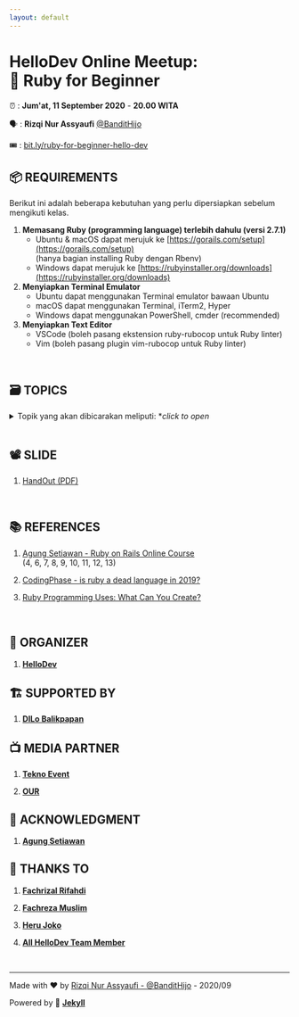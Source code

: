 ```yaml
---
layout: default
---
```


# HelloDev Online Meetup: <br>💎 Ruby for Beginner

⏰ : **Jum'at, 11 September 2020** - **20.00 WITA**

🗣 : **Rizqi Nur Assyaufi** [@BanditHijo](https://bandithijo.github.io)

🎟️ : [bit.ly/ruby-for-beginner-hello-dev](http://bit.ly/ruby-for-beginner-hello-dev)

## 📦 REQUIREMENTS

Berikut ini adalah beberapa kebutuhan yang perlu dipersiapkan sebelum mengikuti kelas.

01. **Memasang Ruby (programming language) terlebih dahulu (versi 2.7.1)**
    - Ubuntu & macOS dapat merujuk ke [https://gorails.com/setup](https://gorails.com/setup)<br>
      (hanya bagian installing Ruby dengan Rbenv)
    - Windows dapat merujuk ke [https://rubyinstaller.org/downloads](https://rubyinstaller.org/downloads)
02. **Menyiapkan Terminal Emulator**
    - Ubuntu dapat menggunakan Terminal emulator bawaan Ubuntu
    - macOS dapat menggunakan Terminal, iTerm2, Hyper
    - Windows dapat menggunakan PowerShell, cmder (recommended)
03. **Menyiapkan Text Editor**
    - VSCode (boleh pasang ekstension ruby-rubocop untuk Ruby linter)
    - Vim (boleh pasang plugin vim-rubocop untuk Ruby linter)

<br>

## 🗃️ TOPICS

<details markdown="1">
  <summary style="cursor:pointer;">Topik yang akan dibicarakan meliputi: *<i>click to open</i></summary>

01. **Introduction to Ruby Lang**
    - [ ] Sedikit tentang Ruby?
    - [ ] Is Ruby dead programming language?
    - [ ] Kenapa memilih Ruby?
    - [ ] Apa yang baru dari Ruby 2.7?
    - [ ] Tips memasang Ruby untuk developer?
    - [ ] Bagaimana menulis kode & menjalankannya?<br>
          (dengan Text Editor & IRB: comment, variable, puts, p, & print)
02. **Variable**
    - [ ] Apa itu variable?
    - [ ] Scope/jangkauan dari variable?
03. **Working with String(a)**
    - [ ] String concatenation
    - [ ] String interpolation
    - [ ] Mengecek method-method yang tersedia untuk string<br>
          (Demokan method yang umum digunakan)
    - [ ] Escaping character
    - [ ] Common string manipulation with strip & split
04. **Working with String(b)**
    - [ ] Getting input from user
05. **Working with Number**
    - [ ] Order of arithmetic operation
    - [ ] Penjumlahan, Pengurangan, Perkalian, Pembagian, Modulus, etc.
    - [ ] Methods (introduction)
    - [ ] Times
06. **Comparison operators**
    - [ ] Show the common comparison operators & methods for comparison
    - [ ] Boolean
07. **Branching/Condition**
    - [ ] If & Else
    - [ ] Unless
    - [ ] If/Unless for one statement
    - [ ] If, Elsif, & Else
    - [ ] If with multiple condition
    - [ ] If nested/bertingkat
    - [ ] Case
    - [ ] Ternary operators
08. **Collection**
    - [ ] Array
    - [ ] Manipulate the Array<br>
          (join, push, pop, shift, unshift)
    - [ ] Hash
    - [ ] Hash default value
    - [ ] Manipulate the Hash<br>
          (add & delete hash item)
    - [ ] Cara alternatif menulis Array & Hash
09. **Looping**
    - [ ] For
    - [ ] Each
    - [ ] Map
    - [ ] Select
    - [ ] While
10. **Method**
    - [ ] Introduction of method
    - [ ] Return value
    - [ ] Dalam kurung adalah opsional
    - [ ] Perbedaan puts & return value
    - [ ] Proc
    - [ ] Lambda
    - [ ] Default parameter value
    - [ ] Named parameter
    - [ ] Splat

    <br><b>Topik tambahan...</b>

11. **File IO**
    - [ ] Write file
    - [ ] Append file
    - [ ] Read file
    - [ ] Delete file
12. **Error Handling**
    - [ ] Begin & Rescue
    - [ ] Rescue parameter
    - [ ] Rescue specific
    - [ ] Demo: membuat Log for error
13. **Object Oriented Programming**
    - [ ] Intro OOP & Dasar OOP
    - [ ] Constructor
    - [ ] Instance variable, Class variable, Global variable
    - [ ] Getter & Setter
    - [ ] Reader, Writer, Accessor
    - [ ] Public, Private, Protected
    - [ ] Inheritance
    - [ ] Super
    - [ ] Class method
14. **Module**
    - [ ] Intro to module
    - [ ] Class module
    - [ ] Include
    - [ ] Extend

</details>

<br>

## 📽️ SLIDE

1. [HandOut (PDF)](https://raw.githubusercontent.com/bandithijo/hellodev_ruby_meetup/master/presentation/main.pdf)

<br>

## 📚 REFERENCES

1. [Agung Setiawan - Ruby on Rails Online Course](https://idrails.com/)<br>
   (4, 6, 7, 8, 9, 10, 11, 12, 13)

2. [CodingPhase - is ruby a dead language in 2019?](https://youtu.be/vb0lKJmUqlM)

3. [Ruby Programming Uses: What Can You Create?](https://www.rubyguides.com/2019/11/what-can-you-do-with-ruby/)

<br>

## 📢 ORGANIZER

1. [**HelloDev**](https://www.instagram.com/hellodev_id/)

## 🏗️ SUPPORTED BY

1. [**DILo Balikpapan**]()

## 📺 MEDIA PARTNER

1. [**Tekno Event**](https://www.instagram.com/teknoevent/)

2. [**OUR**]()

## 🤝 ACKNOWLEDGMENT

1. [**Agung Setiawan**](https://www.facebook.com/agungsetiawanmu)

## 🙏 THANKS TO

1. [**Fachrizal Rifahdi**](https://www.instagram.com/fachrizalrifahdi/)

2. [**Fachreza Muslim**](https://www.instagram.com/fachreza_muslim/)

3. [**Heru Joko**](https://www.instagram.com/heruujoko/)

4. [**All HelloDev Team Member**](https://www.instagram.com/hellodev_id/)

<br>

<hr class="footer">

<div id="footer-box">
<p class="alignl">Made with ❤️ by <a href="https://bandithijo.github.io">Rizqi Nur Assyaufi - @BanditHijo</a> - 2020/09</p>
<p class="alignr">Powered by 🧪 <a href="https://jekyllrb.com"><b>Jekyll</b></a></p>
<div style="clear: both;"></div>
</div>
